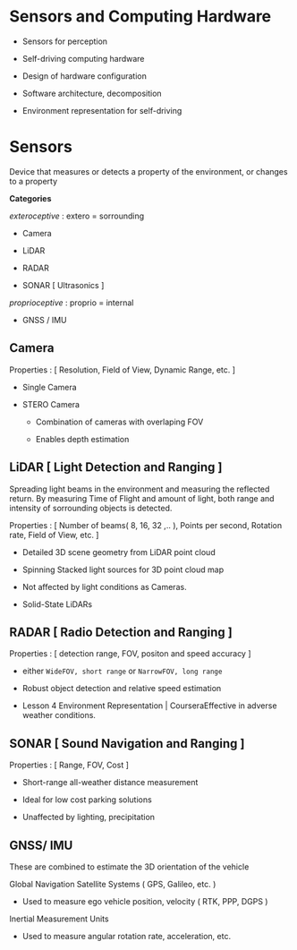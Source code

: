 # Sensors and Computing Hardware

- Sensors for perception

- Self-driving computing hardware

- Design of hardware configuration

- Software architecture, decomposition 

- Environment representation for self-driving

# Sensors

Device that measures or detects a property of the environment, or changes to a property

**Categories**

*exteroceptive* : extero = sorrounding

- Camera

- LiDAR

- RADAR

- SONAR [ Ultrasonics ]

*proprioceptive* : proprio = internal

- GNSS / IMU

## Camera

Properties : [ Resolution, Field of View, Dynamic Range, etc. ]

- Single Camera

- STERO Camera 
  
  - Combination of cameras with overlaping FOV
  
  - Enables depth estimation

## LiDAR [ Light Detection and Ranging ]

Spreading light beams in the environment and measuring the reflected return. By measuring Time of Flight and amount of light, both range and intensity of sorrounding objects is detected.

Properties :  [ Number of beams( 8, 16, 32 ,.. ), Points per second, Rotation rate, Field of View, etc.  ]

- Detailed 3D scene geometry from LiDAR point cloud

- Spinning Stacked light sources for 3D point cloud map

- Not affected by light conditions as Cameras.

- Solid-State LiDARs

## RADAR [ Radio Detection and Ranging ]

Properties : [ detection range, FOV, positon and speed accuracy ]

- either `WideFOV, short range` or `NarrowFOV, long range`

- Robust object detection and relative speed estimation

- Lesson 4 Environment Representation | CourseraEffective in adverse weather conditions.

## SONAR [ Sound Navigation and Ranging ]

Properties : [ Range, FOV, Cost ]

- Short-range all-weather distance measurement

- Ideal for low cost parking solutions

- Unaffected by lighting, precipitation

## GNSS/ IMU

These are combined to estimate the 3D orientation of the vehicle

Global Navigation Satellite Systems ( GPS, Galileo, etc. )

- Used to measure ego vehicle position, velocity ( RTK, PPP, DGPS )

Inertial Measurement Units

- Used to measure angular rotation rate, acceleration, etc.
